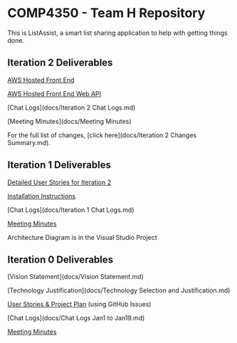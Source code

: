 # COMP4350 - Team H Repository

This is ListAssist, a smart list sharing application to help with getting things done.

## Iteration 2 Deliverables

[AWS Hosted Front End](http://ec2-52-36-187-54.us-west-2.compute.amazonaws.com/)

[AWS Hosted Front End Web API](http://ec2-52-36-187-54.us-west-2.compute.amazonaws.com:8080/swagger/ui/index)

[Chat Logs](docs/Iteration 2 Chat Logs.md)

[Meeting Minutes](docs/Meeting Minutes)

For the full list of changes, [click here](docs/Iteration 2 Changes Summary.md).

## Iteration 1 Deliverables

[Detailed User Stories for Iteration 2](https://github.com/DailyDilemma/COMP4350/milestones/Iteration%202)

[Installation Instructions](docs/readme.md)

[Chat Logs](docs/Iteration 1 Chat Logs.md)

[Meeting Minutes](docs/Meeting_Minutes)

Architecture Diagram is in the Visual Studio Project

## Iteration 0 Deliverables

[Vision Statement](docs/Vision Statement.md)

[Technology Justification](docs/Technology Selection and Justification.md)

[User Stories & Project Plan](https://github.com/DailyDilemma/COMP4350/issues) (using GitHub Issues)

[Chat Logs](docs/Chat Logs Jan1 to Jan19.md)

[Meeting Minutes](docs/Meeting_Minutes)
